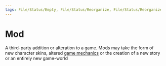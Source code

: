 ```yaml
---
tags: File/Status/Empty, File/Status/Reorganize, File/Status/Reorganize, File/Status/Recategorize, File/Status/Summarize, File/Status/Structuralize
---
```


# Mod

A third-party addition or alteration to a game. Mods may take the form of new character skins, altered [game mechanics](https://en.wikipedia.org/wiki/Glossary_of_video_game_terms#game_mechanics) or the creation of a new story or an entirely new game-world



